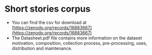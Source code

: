 # Short stories corpus

- You can find the csv for download at [https://zenodo.org/records/16883667](https://zenodo.org/records/16883667)
- The Datasheet.pdf file contains more information on the dataset motivation, composition, collection process, pre-processing, uses, distribution and maintenance.